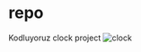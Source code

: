 # repo
Kodluyoruz clock project
![clock](https://user-images.githubusercontent.com/84522906/228369342-f35f98fe-d81f-45b3-a054-64a285e00cf1.PNG)
